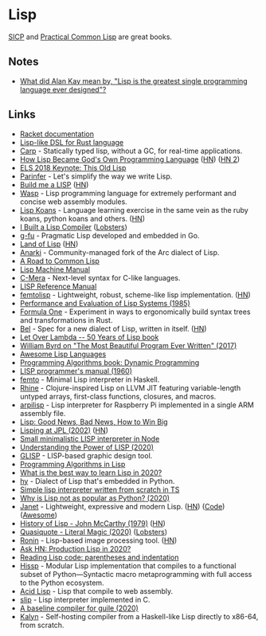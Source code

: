# Lisp

[SICP](http://sarabander.github.io/sicp/html/index.xhtml) and [Practical Common Lisp](http://www.gigamonkeys.com/book/) are great books.

## Notes

- [What did Alan Kay mean by, "Lisp is the greatest single programming language ever designed"?](https://www.quora.com/What-did-Alan-Kay-mean-by-Lisp-is-the-greatest-single-programming-language-ever-designed/answer/Alan-Kay-11)

## Links

- [Racket documentation](file:///Users/nikivi/Library/Racket/6.10/doc/index.html)
- [Lisp-like DSL for Rust language](https://github.com/JunSuzukiJapan/macro-lisp#readme)
- [Carp](https://github.com/carp-lang/Carp#readme) - Statically typed lisp, without a GC, for real-time applications.
- [How Lisp Became God's Own Programming Language](https://twobithistory.org/2018/10/14/lisp.html) ([HN](https://news.ycombinator.com/item?id=18225870)) ([HN 2](https://news.ycombinator.com/item?id=23163596))
- [ELS 2018 Keynote: This Old Lisp](https://www.youtube.com/watch?v=MgVuqPgKJQc)
- [Parinfer](https://github.com/shaunlebron/parinfer) - Let's simplify the way we write Lisp.
- [Build me a LISP](https://kirit.com/Build%20me%20a%20LISP) ([HN](https://news.ycombinator.com/item?id=19121828))
- [Wasp](https://github.com/wasplang/wasp) - Lisp programming language for extremely performant and concise web assembly modules.
- [Lisp Koans](https://github.com/google/lisp-koans) - Language learning exercise in the same vein as the ruby koans, python koans and others. ([HN](https://news.ycombinator.com/item?id=19313850))
- [I Built a Lisp Compiler](https://mpov.timmorgan.org/i-built-a-lisp-compiler/) ([Lobsters](https://lobste.rs/s/rp0xy0/i_built_lisp_compiler))
- [g-fu](https://github.com/codr7/g-fu) - Pragmatic Lisp developed and embedded in Go.
- [Land of Lisp](http://landoflisp.com/) ([HN](https://news.ycombinator.com/item?id=19677292))
- [Anarki](https://github.com/arclanguage/anarki) - Community-managed fork of the Arc dialect of Lisp.
- [A Road to Common Lisp](http://stevelosh.com/blog/2018/08/a-road-to-common-lisp/)
- [Lisp Machine Manual](https://hanshuebner.github.io/lmman/frontpage.html)
- [C-Mera](https://github.com/kiselgra/c-mera) - Next-level syntax for C-like languages.
- [LISP Reference Manual](http://www.softwarepreservation.net/projects/LISP/starlisp/starlisp-reference-manual-version-5-0.pdf)
- [femtolisp](https://github.com/JeffBezanson/femtolisp) - Lightweight, robust, scheme-like lisp implementation. ([HN](https://news.ycombinator.com/item?id=22094722))
- [Performance and Evaluation of Lisp Systems (1985)](http://rpgpoet.com/Files/Timrep.pdf)
- [Formula One](https://github.com/iwillspeak/formula-one) - Experiment in ways to ergonomically build syntax trees and transformations in Rust.
- [Bel](http://paulgraham.com/bel.html) - Spec for a new dialect of Lisp, written in itself. ([HN](https://news.ycombinator.com/item?id=21231208))
- [Let Over Lambda -- 50 Years of Lisp book](https://letoverlambda.com/)
- [William Byrd on "The Most Beautiful Program Ever Written" (2017)](https://www.youtube.com/watch?v=OyfBQmvr2Hc)
- [Awesome Lisp Languages](https://github.com/dundalek/awesome-lisp-languages#readme)
- [Programming Algorithms book: Dynamic Programming](http://lisp-univ-etc.blogspot.com/2019/12/programming-algorithms-dp.html)
- [LISP programmer's manual (1960)](http://history.siam.org/sup/Fox_1960_LISP.pdf)
- [femto](https://github.com/peeley/femto) - Minimal Lisp interpreter in Haskell.
- [Rhine](https://github.com/artagnon/rhine-ml) - Clojure-inspired Lisp on LLVM JIT featuring variable-length untyped arrays, first-class functions, closures, and macros.
- [arpilisp](https://github.com/marcpaq/arpilisp) - Lisp interpreter for Raspberry Pi implemented in a single ARM assembly file.
- [Lisp: Good News, Bad News, How to Win Big](http://www.dreamsongs.com/WIB.html)
- [Lisping at JPL (2002)](http://flownet.com/gat/jpl-lisp.html) ([HN](https://news.ycombinator.com/item?id=22087419))
- [Small minimalistic LISP interpreter in Node](https://github.com/mafintosh/minilisp)
- [Understanding the Power of LISP (2020)](https://joshbradley.me/understanding-the-power-of-lisp/)
- [GLISP](https://github.com/baku89/glisp) - LISP-based graphic design tool.
- [Programming Algorithms in Lisp](https://leanpub.com/progalgs)
- [What is the best way to learn Lisp in 2020?](https://news.ycombinator.com/item?id=22913750)
- [hy](https://github.com/hylang/hy) - Dialect of Lisp that's embedded in Python.
- [Simple lisp interpreter written from scratch in TS](https://github.com/christianscott/lisp)
- [Why is Lisp not as popular as Python? (2020)](https://lobste.rs/s/f0rlcw/why_is_lisp_not_as_popular_as_python)
- [Janet](https://janet-lang.org/) - Lightweight, expressive and modern Lisp. ([HN](https://news.ycombinator.com/item?id=23164614)) ([Code](https://github.com/janet-lang/janet)) ([Awesome](https://github.com/ahungry/awesome-janet#readme))
- [History of Lisp - John McCarthy (1979)](http://jmc.stanford.edu/articles/lisp/lisp.pdf) ([HN](https://news.ycombinator.com/item?id=23201888))
- [Quasiquote - Literal Magic (2020)](https://weinholt.se/articles/quasiquote-literal-magic/) ([Lobsters](https://lobste.rs/s/dqhszz/quasiquote_literal_magic))
- [Ronin](https://100r.co/site/ronin.html) - Lisp-based image processing tool. ([HN](https://news.ycombinator.com/item?id=23211273))
- [Ask HN: Production Lisp in 2020?](https://news.ycombinator.com/item?id=23231701)
- [Reading Lisp code: parentheses and indentation](https://nl.movim.eu/?blog/phoe%40movim.eu/cd3577f6-fb1d-45f5-b881-7b9a68ee822e)
- [Hissp](https://github.com/gilch/hissp) - Modular Lisp implementation that compiles to a functional subset of Python—Syntactic macro metaprogramming with full access to the Python ecosystem.
- [Acid Lisp](https://github.com/dymynyc/acidlisp) - Lisp that compile to web assembly.
- [slip](https://github.com/sp4ghet/slip) - Lisp interpreter implemented in C.
- [A baseline compiler for guile (2020)](http://wingolog.org/archives/2020/06/03/a-baseline-compiler-for-guile)
- [Kalyn](https://github.com/raxod502/kalyn) - Self-hosting compiler from a Haskell-like Lisp directly to x86-64, from scratch.
